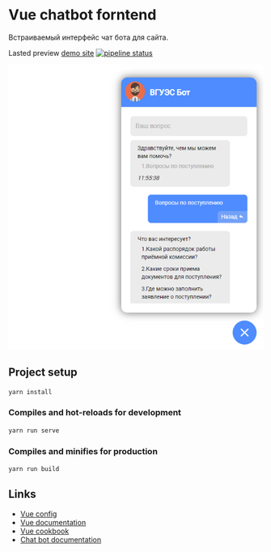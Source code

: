 # Vue chatbot forntend

Встраиваемый интерфейс чат бота для сайта.

Lasted preview [demo site](http://vvsu-chat-bot.s.frogling.com/vue-chatbot/) [![pipeline status](https://git.frogling.com/vvsu-chat-bot/vue-chatbot/badges/master/pipeline.svg)](https://git.frogling.com/vvsu-chat-bot/vue-chatbot/-/commits/master)

![chatbot screen](doc/chatbot_scr.png)

## Project setup

```bash
yarn install
```

### Compiles and hot-reloads for development

```bash
yarn run serve
```

### Compiles and minifies for production

```bash
yarn run build
```

## Links

* [Vue config](https://cli.vuejs.org/config/)
* [Vue documentation](https://vuejs.org/v2/guide/)
* [Vue cookbook](https://vuejs.org/v2/cookbook/)
* [Chat bot documentation](http://vvsubotapi.t.frogling.com/doc/)
